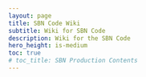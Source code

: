```yaml
---
layout: page
title: SBN Code Wiki
subtitle: Wiki for SBN Code
description: Wiki for the SBN Code
hero_height: is-medium
toc: true
# toc_title: SBN Production Contents
---
```



